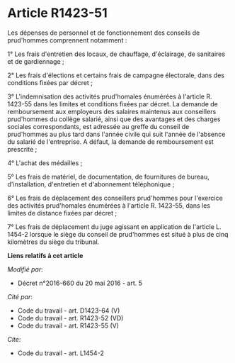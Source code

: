 # Article R1423-51

Les dépenses de personnel et de fonctionnement des conseils de prud'hommes comprennent notamment : 

1° Les frais d'entretien des locaux, de chauffage, d'éclairage, de sanitaires et de gardiennage ; 

2° Les frais d'élections et certains frais de campagne électorale, dans des conditions fixées par décret ; 

3° L'indemnisation des activités prud'homales énumérées à l'article R. 1423-55 dans les limites et conditions fixées par
décret. La demande de remboursement aux employeurs des salaires maintenus aux conseillers prud'hommes du collège salarié,
ainsi que des avantages et des charges sociales correspondants, est adressée au greffe du conseil de prud'hommes au plus tard
dans l'année civile qui suit l'année de l'absence du salarié de l'entreprise. A défaut, la demande de remboursement est
prescrite ; 

4° L'achat des médailles ; 

5° Les frais de matériel, de documentation, de fournitures de bureau, d'installation, d'entretien et d'abonnement
téléphonique ; 

6° Les frais de déplacement des conseillers prud'hommes pour l'exercice des activités prud'homales énumérées à l'article R.
1423-55, dans les limites de distance fixées par décret ; 

7° Les frais de déplacement du juge     agissant en application de l'article L. 1454-2 lorsque le siège du conseil de
prud'hommes est situé à plus de cinq kilomètres du siège du tribunal.

**Liens relatifs à cet article**

_Modifié par_:

  - Décret n°2016-660 du 20 mai 2016 - art. 5

_Cité par_:

  - Code du travail - art. D1423-64 (V)
  - Code du travail - art. R1423-52 (VD)
  - Code du travail - art. R1423-55 (V)

_Cite_:

  - Code du travail - art. L1454-2
